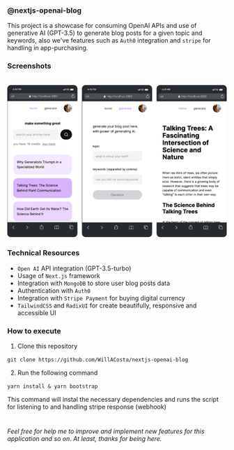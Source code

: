 ### @nextjs-openai-blog

This project is a showcase for consuming OpenAI APIs and use of generative AI (GPT-3.5) to generate blog posts for a given topic and keywords, also we've features such as `Auth0` integration and `stripe` for handling in app-purchasing.

### Screenshots
<br/>
  <img src="docs/images/mobile_screenshots.png"/>
<br/>

### Technical Resources

- `Open AI` API integration (GPT-3.5-turbo)
- Usage of `Next.js` framework
- Integration with `MongoDB` to store user blog posts data
- Authentication with `Auth0`
- Integration with `Stripe Payment` for buying digital currency
- `TailwindCSS` and `RadixUI` for create beautifully, responsive and accessible UI

### How to execute

1. Clone this repository
```shell
git clone https://github.com/WillACosta/nextjs-openai-blog
```

2. Run the following command

```shell
yarn install & yarn bootstrap
```

This command will instal the necessary dependencies and runs the script for
listening to and handling stripe response (webhook)

#

_Feel free for help me to improve and implement new features for this application and so on.
At least, thanks for being here._